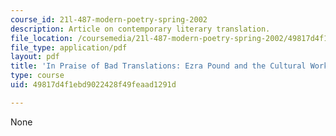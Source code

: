 ```yaml
---
course_id: 21l-487-modern-poetry-spring-2002
description: Article on contemporary literary translation.
file_location: /coursemedia/21l-487-modern-poetry-spring-2002/49817d4f1ebd9022428f49feaad1291d_bad_trans1.pdf
file_type: application/pdf
layout: pdf
title: 'In Praise of Bad Translations: Ezra Pound and the Cultural Work of Translation'
type: course
uid: 49817d4f1ebd9022428f49feaad1291d

---
```

None